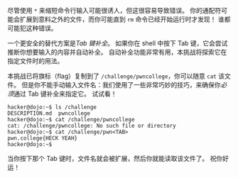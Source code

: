 尽管使用 `*` 来缩短命令行输入可能很诱人，但这很容易导致错误。
你的通配符可能会扩展到意料之外的文件，而你可能直到 `rm` 命令已经开始运行时才发现！
谁都可能犯这种错误。

一个更安全的替代方案是*Tab 键补全*。
如果你在 shell 中按下 Tab 键，它会尝试推断你想要输入的内容并自动补全。
自动补全功能非常有用，本挑战将探索它在指定文件时的用法。

本挑战已将旗标（flag）复制到了 `/challenge/pwncollege`，你可以随意 `cat` 该文件。
但是你不能手动输入文件名：我们使用了一些非常巧妙的技巧，来确保你*必须*通过 Tab 键补全来指定它。
试试看！

```console
hacker@dojo:~$ ls /challenge
DESCRIPTION.md  pwncollege
hacker@dojo:~$ cat /challenge/pwncollege
cat: /challenge/pwncollege: No such file or directory
hacker@dojo:~$ cat /challenge/pwn<TAB>
pwn.college{HECK YEAH}
hacker@dojo:~$
```

当你按下那个 Tab 键时，文件名就会被扩展，然后你就能读取该文件了。
祝你好运！
